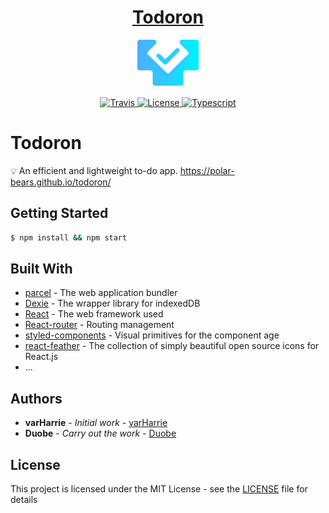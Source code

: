 <h1 align="center">
  <a href="https://github.com/polar-bears/todoron">Todoron</a>
</h1>
<p align="center">
  <a href="">
    <img width="100" src="./assets/logo.png" alt="logo">
  </a>
</p>
<p align="center">
  <a href="https://travis-ci.org/polar-bears/todoron">
    <img src="https://img.shields.io/travis/polar-bears/todoron.svg?style=flat-square" alt="Travis">
  </a>
  <a href="https://github.com/polar-bears/todoron/blob/master/LICENSE">
    <img src="https://img.shields.io/github/license/polar-bears/todoron.svg?style=flat-square" alt="License">
  </a>
  <a href="https://github.com/Microsoft/TypeScript">
    <img src="https://img.shields.io/github/languages/top/polar-bears/todoron.svg?style=flat-square" alt="Typescript">
  </a>
</p>

# Todoron

💡 An efficient and lightweight to-do app.  https://polar-bears.github.io/todoron/

## Getting Started

```bash
$ npm install && npm start
```

## Built With

* [parcel](https://parceljs.org/) - The web application bundler
* [Dexie](https://github.com/dfahlander/Dexie.js) - The wrapper library for indexedDB
* [React](https://reactjs.org/) - The web framework used
* [React-router](https://reacttraining.com/react-router) - Routing management
* [styled-components](https://www.styled-components.com/) - Visual primitives for the component age
* [react-feather](https://github.com/feathericons/react-feather) - The collection of simply beautiful open source icons for React.js
* ...

## Authors

* **varHarrie** - *Initial work* - [varHarrie](https://github.com/varHarrie)
* **Duobe** - *Carry out the work* - [Duobe](https://github.com/duobe)

## License

This project is licensed under the MIT License - see the [LICENSE](LICENSE) file for details
